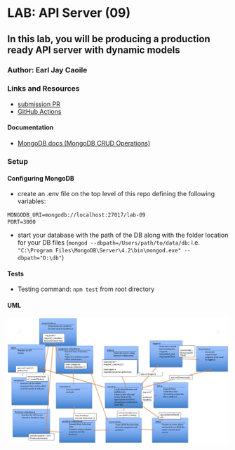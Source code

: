 # LAB: API Server (09)

## In this lab, you will be producing a production ready API server with dynamic models

### Author: Earl Jay Caoile

### Links and Resources

- [submission PR](https://github.com/js-401n15-eoc/lab-09/pull/1)
- [GitHub Actions](https://github.com/js-401n15-eoc/lab-09/actions)

#### Documentation

- [MongoDB docs (MongoDB CRUD Operations)](https://docs.mongodb.com/manual/crud/)

### Setup

#### Configuring MongoDB

- create an .env file on the top level of this repo defining the following variables:
```
MONGODB_URI=mongodb://localhost:27017/lab-09
PORT=3000
```
- start your database with the path of the DB along with the folder location for your DB files (`mongod --dbpath=/Users/path/to/data/db`: i.e. `"C:\Program Files\MongoDB\Server\4.2\bin\mongod.exe" --dbpath="D:\db"`)

#### Tests

- Testing command: `npm test` from root directory

#### UML

![UML Image](lab-09-UML.png 'uml diagram')

